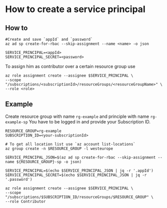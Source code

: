 # How to create a service principal
## How to
```shell
#Create and save `appId` and `password`
az ad sp create-for-rbac --skip-assignment --name <name> -o json

SERVICE_PRINCIPAL=<appId>
SERVICE_PRINCIPAL_SECRET=<password>
```

To assign him as contributor over a certain resource group use

```shell
az role assignment create --assignee $SERVICE_PRINCIPAL \
--scope "/subscriptions/<subscriptionId>/resourceGroups/<resourceGroupName>" \
--role <role>
```
## Example

Create resource group with name `rg-example` and principle with name `rg-example-sp` You have to be logged in and provide your Subscription ID. 

```shell
RESOURCE_GROUP=rg-example
SUBSCRIPTION_ID=<your-subscriptionId>

# To get all location list use `az account list-locations`
az group create -n $RESOURCE_GROUP -l westeurope

SERVICE_PRINCIPAL_JSON=$(az ad sp create-for-rbac --skip-assignment --name ${RESOURCE_GROUP}-sp -o json)

SERVICE_PRINCIPAL=$(echo $SERVICE_PRINCIPAL_JSON | jq -r '.appId')
SERVICE_PRINCIPAL_SECRET=$(echo $SERVICE_PRINCIPAL_JSON | jq -r '.password')

az role assignment create --assignee $SERVICE_PRINCIPAL \
--scope "/subscriptions/$SUBSCRIPTION_ID/resourceGroups/$RESOURCE_GROUP" \
--role Contributor
```
